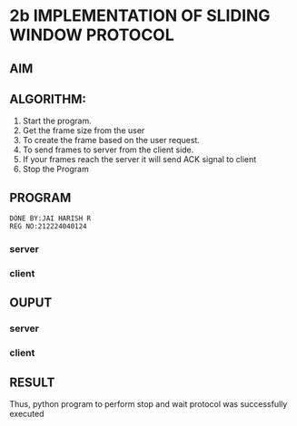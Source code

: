# 2b IMPLEMENTATION OF SLIDING WINDOW PROTOCOL
## AIM
## ALGORITHM:
1. Start the program.
2. Get the frame size from the user
3. To create the frame based on the user request.
4. To send frames to server from the client side.
5. If your frames reach the server it will send ACK signal to client
6. Stop the Program
## PROGRAM
```
DONE BY:JAI HARISH R
REG NO:212224040124
```
### server

### client
## OUPUT

### server

### client

## RESULT
Thus, python program to perform stop and wait protocol was successfully executed
